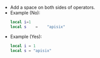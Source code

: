- Add a space on both sides of operators.
- Example (No):
  ```lua
  local i=1
  local s    =    "apisix"
  ```
- Example (Yes):
  ```lua
  local i = 1
  local s = "apisix"
  ```
